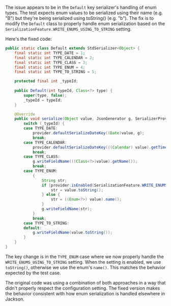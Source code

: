 The issue appears to be in the `Default` key serializer's handling of enum types. The test expects enum values to be serialized using their name (e.g. "B") but they're being serialized using toString() (e.g. "b"). The fix is to modify the `Default` class to properly handle enum serialization based on the `SerializationFeature.WRITE_ENUMS_USING_TO_STRING` setting.

Here's the fixed code:

```java
public static class Default extends StdSerializer<Object> {
    final static int TYPE_DATE = 1;
    final static int TYPE_CALENDAR = 2;
    final static int TYPE_CLASS = 3;
    final static int TYPE_ENUM = 4;
    final static int TYPE_TO_STRING = 5;

    protected final int _typeId;
    
    public Default(int typeId, Class<?> type) {
        super(type, false);
        _typeId = typeId;
    }

    @Override
    public void serialize(Object value, JsonGenerator g, SerializerProvider provider) throws IOException {
        switch (_typeId) {
        case TYPE_DATE:
            provider.defaultSerializeDateKey((Date)value, g);
            break;
        case TYPE_CALENDAR:
            provider.defaultSerializeDateKey(((Calendar) value).getTimeInMillis(), g);
            break;
        case TYPE_CLASS:
            g.writeFieldName(((Class<?>)value).getName());
            break;
        case TYPE_ENUM:
            {
                String str;
                if (provider.isEnabled(SerializationFeature.WRITE_ENUMS_USING_TO_STRING)) {
                    str = value.toString();
                } else {
                    str = ((Enum<?>) value).name();
                }
                g.writeFieldName(str);
            }
            break;
        case TYPE_TO_STRING:
        default:
            g.writeFieldName(value.toString());
        }
    }
}
```

The key change is in the `TYPE_ENUM` case where we now properly handle the `WRITE_ENUMS_USING_TO_STRING` setting. When the setting is enabled, we use `toString()`, otherwise we use the enum's `name()`. This matches the behavior expected by the test case.

The original code was using a combination of both approaches in a way that didn't properly respect the configuration setting. The fixed version makes the behavior consistent with how enum serialization is handled elsewhere in Jackson.